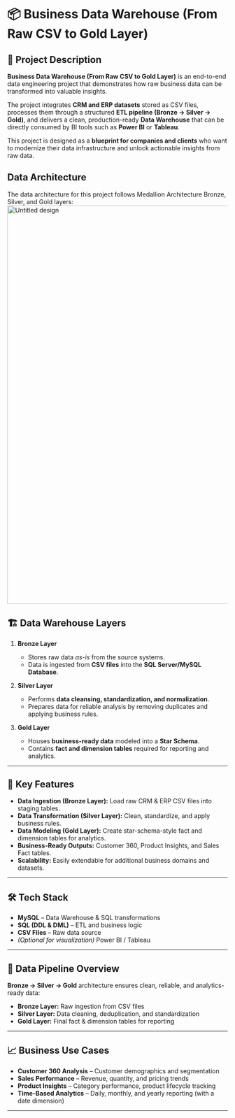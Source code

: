 # 📦 Business Data Warehouse (From Raw CSV to Gold Layer)

## 📖 Project Description  
**Business Data Warehouse (From Raw CSV to Gold Layer)** is an end-to-end data engineering project that demonstrates how raw business data can be transformed into valuable insights.  

The project integrates **CRM and ERP datasets** stored as CSV files, processes them through a structured **ETL pipeline (Bronze → Silver → Gold)**, and delivers a clean, production-ready **Data Warehouse** that can be directly consumed by BI tools such as **Power BI** or **Tableau**.  

This project is designed as a **blueprint for companies and clients** who want to modernize their data infrastructure and unlock actionable insights from raw data.  

## Data Architecture
The data architecture for this project follows Medallion Architecture Bronze, Silver, and Gold layers:
<img width="1544" height="912" alt="Untitled design" src="https://github.com/user-attachments/assets/de5a2496-aeef-4398-80f3-2d52e5a7cd17" />
## 🏗️ Data Warehouse Layers  

1. **Bronze Layer**  
   - Stores raw data *as-is* from the source systems.  
   - Data is ingested from **CSV files** into the **SQL Server/MySQL Database**.  

2. **Silver Layer**  
   - Performs **data cleansing, standardization, and normalization**.  
   - Prepares data for reliable analysis by removing duplicates and applying business rules.  

3. **Gold Layer**  
   - Houses **business-ready data** modeled into a **Star Schema**.  
   - Contains **fact and dimension tables** required for reporting and analytics.  
---

## 🚀 Key Features  
- **Data Ingestion (Bronze Layer):** Load raw CRM & ERP CSV files into staging tables.  
- **Data Transformation (Silver Layer):** Clean, standardize, and apply business rules.  
- **Data Modeling (Gold Layer):** Create star-schema-style fact and dimension tables for analytics.  
- **Business-Ready Outputs:** Customer 360, Product Insights, and Sales Fact tables.  
- **Scalability:** Easily extendable for additional business domains and datasets.  

---
## 🛠️ Tech Stack  
- **MySQL** – Data Warehouse & SQL transformations  
- **SQL (DDL & DML)** – ETL and business logic  
- **CSV Files** – Raw data source  
- *(Optional for visualization)* Power BI / Tableau  

---

## 📂 Data Pipeline Overview  
**Bronze → Silver → Gold** architecture ensures clean, reliable, and analytics-ready data:  

- **Bronze Layer:** Raw ingestion from CSV files  
- **Silver Layer:** Data cleaning, deduplication, and standardization  
- **Gold Layer:** Final fact & dimension tables for reporting  

---
## 📈 Business Use Cases  
- **Customer 360 Analysis** – Customer demographics and segmentation  
- **Sales Performance** – Revenue, quantity, and pricing trends  
- **Product Insights** – Category performance, product lifecycle tracking  
- **Time-Based Analytics** – Daily, monthly, and yearly reporting (with a date dimension)  

---
